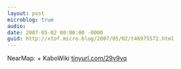 ```yaml
---
layout: post
microblog: true
audio: 
date: 2007-05-02 00:00:00 -0000
guid: http://xtof.micro.blog/2007/05/02/t46975572.html
---
```

NearMap: + KaboWiki [tinyurl.com/29v9vq](http://tinyurl.com/29v9vq)
